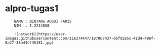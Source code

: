 # alpro-tugas1

        NAMA : BINTANG AUGRI FARIS
        NIM  : I.2214058

        ![network](https://user-images.githubusercontent.com/116374447/197867437-05fd286c-41d4-498f-8a27-38a44df45181.jpg)
